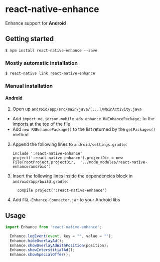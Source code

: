
# react-native-enhance

Enhance support for **Android**

## Getting started

`$ npm install react-native-enhance --save`

### Mostly automatic installation

`$ react-native link react-native-enhance`

### Manual installation


#### Android

1. Open up `android/app/src/main/java/[...]/MainActivity.java`
  - Add `import me.jerson.mobile.ads.enhance.RNEnhancePackage;` to the imports at the top of the file
  - Add `new RNEnhancePackage()` to the list returned by the `getPackages()` method
2. Append the following lines to `android/settings.gradle`:
  	```
  	include ':react-native-enhance'
  	project(':react-native-enhance').projectDir = new File(rootProject.projectDir, 	'../node_modules/react-native-enhance/android')
  	```
3. Insert the following lines inside the dependencies block in `android/app/build.gradle`:
  	```
      compile project(':react-native-enhance')
  	```
4. Add `FGL-Enhance-Connector.jar` to your Android libs

 
## Usage
```javascript
import Enhance from 'react-native-enhance';

  Enhance.logEvent(event, key = "", value = "");
  Enhance.hideOverlayAd();
  Enhance.showOverlayAdWithPosition(position);
  Enhance.showInterstitialAd();
  Enhance.showSpecialOffer();

```
  